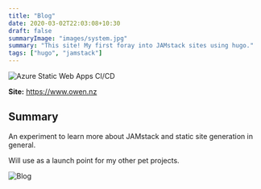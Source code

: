 ```yaml
---
title: "Blog"
date: 2020-03-02T22:03:08+10:30
draft: false
summaryImage: "images/system.jpg"
summary: "This site! My first foray into JAMstack sites using hugo."
tags: ["hugo", "jamstack"]
---
```


![Azure Static Web Apps CI/CD](https://github.com/fordprefect480/owensymes-hugo/workflows/Azure%20Static%20Web%20Apps%20CI/CD/badge.svg)

**Site:** https://www.owen.nz

## Summary

An experiment to learn more about JAMstack and static site generation in general.

Will use as a launch point for my other pet projects.

![Blog](https://www.owen.nz/blog_screenshot.png)
